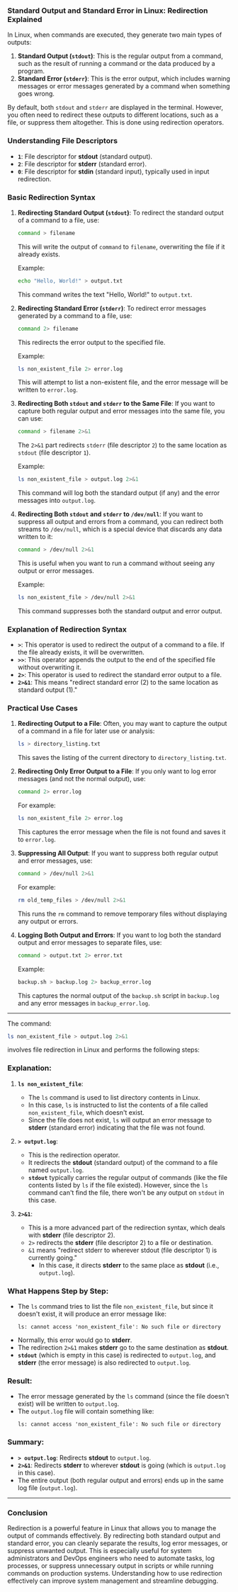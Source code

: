 ### Standard Output and Standard Error in Linux: Redirection Explained

In Linux, when commands are executed, they generate two main types of outputs:

1. **Standard Output (`stdout`)**: This is the regular output from a command, such as the result of running a command or the data produced by a program.
2. **Standard Error (`stderr`)**: This is the error output, which includes warning messages or error messages generated by a command when something goes wrong.

By default, both `stdout` and `stderr` are displayed in the terminal. However, you often need to redirect these outputs to different locations, such as a file, or suppress them altogether. This is done using redirection operators.

### Understanding File Descriptors

- **`1`**: File descriptor for **stdout** (standard output).
- **`2`**: File descriptor for **stderr** (standard error).
- **`0`**: File descriptor for **stdin** (standard input), typically used in input redirection.

### Basic Redirection Syntax

1. **Redirecting Standard Output (`stdout`)**:
   To redirect the standard output of a command to a file, use:
   ```bash
   command > filename
   ```
   This will write the output of `command` to `filename`, overwriting the file if it already exists.

   Example:
   ```bash
   echo "Hello, World!" > output.txt
   ```
   This command writes the text "Hello, World!" to `output.txt`.

2. **Redirecting Standard Error (`stderr`)**:
   To redirect error messages generated by a command to a file, use:
   ```bash
   command 2> filename
   ```
   This redirects the error output to the specified file.

   Example:
   ```bash
   ls non_existent_file 2> error.log
   ```
   This will attempt to list a non-existent file, and the error message will be written to `error.log`.

3. **Redirecting Both `stdout` and `stderr` to the Same File**:
   If you want to capture both regular output and error messages into the same file, you can use:
   ```bash
   command > filename 2>&1
   ```
   The `2>&1` part redirects `stderr` (file descriptor `2`) to the same location as `stdout` (file descriptor `1`).

   Example:
   ```bash
   ls non_existent_file > output.log 2>&1
   ```
   This command will log both the standard output (if any) and the error messages into `output.log`.

4. **Redirecting Both `stdout` and `stderr` to `/dev/null`**:
   If you want to suppress all output and errors from a command, you can redirect both streams to `/dev/null`, which is a special device that discards any data written to it:
   ```bash
   command > /dev/null 2>&1
   ```
   This is useful when you want to run a command without seeing any output or error messages.

   Example:
   ```bash
   ls non_existent_file > /dev/null 2>&1
   ```
   This command suppresses both the standard output and error output.

### Explanation of Redirection Syntax

- **`>`**: This operator is used to redirect the output of a command to a file. If the file already exists, it will be overwritten.
- **`>>`**: This operator appends the output to the end of the specified file without overwriting it.
- **`2>`**: This operator is used to redirect the standard error output to a file.
- **`2>&1`**: This means "redirect standard error (2) to the same location as standard output (1)."

### Practical Use Cases

1. **Redirecting Output to a File**:
   Often, you may want to capture the output of a command in a file for later use or analysis:
   ```bash
   ls > directory_listing.txt
   ```
   This saves the listing of the current directory to `directory_listing.txt`.

2. **Redirecting Only Error Output to a File**:
   If you only want to log error messages (and not the normal output), use:
   ```bash
   command 2> error.log
   ```
   For example:
   ```bash
   ls non_existent_file 2> error.log
   ```
   This captures the error message when the file is not found and saves it to `error.log`.

3. **Suppressing All Output**:
   If you want to suppress both regular output and error messages, use:
   ```bash
   command > /dev/null 2>&1
   ```
   For example:
   ```bash
   rm old_temp_files > /dev/null 2>&1
   ```
   This runs the `rm` command to remove temporary files without displaying any output or errors.

4. **Logging Both Output and Errors**:
   If you want to log both the standard output and error messages to separate files, use:
   ```bash
   command > output.txt 2> error.txt
   ```
   Example:
   ```bash
   backup.sh > backup.log 2> backup_error.log
   ```
   This captures the normal output of the `backup.sh` script in `backup.log` and any error messages in `backup_error.log`.

---

The command:

```bash
ls non_existent_file > output.log 2>&1
```

involves file redirection in Linux and performs the following steps:

### Explanation:

1. **`ls non_existent_file`**: 
   - The `ls` command is used to list directory contents in Linux. 
   - In this case, `ls` is instructed to list the contents of a file called `non_existent_file`, which doesn't exist.
   - Since the file does not exist, `ls` will output an error message to **stderr** (standard error) indicating that the file was not found.

2. **`> output.log`**: 
   - This is the redirection operator. 
   - It redirects the **stdout** (standard output) of the command to a file named `output.log`.
   - **`stdout`** typically carries the regular output of commands (like the file contents listed by `ls` if the file existed). However, since the `ls` command can't find the file, there won't be any output on `stdout` in this case.

3. **`2>&1`**: 
   - This is a more advanced part of the redirection syntax, which deals with **stderr** (file descriptor 2).
   - `2>` redirects the **stderr** (file descriptor 2) to a file or destination.
   - `&1` means "redirect stderr to wherever stdout (file descriptor 1) is currently going." 
     - In this case, it directs **stderr** to the same place as **stdout** (i.e., `output.log`).

### What Happens Step by Step:
- The `ls` command tries to list the file `non_existent_file`, but since it doesn't exist, it will produce an error message like:
  ```
  ls: cannot access 'non_existent_file': No such file or directory
  ```
- Normally, this error would go to **stderr**.
- The redirection `2>&1` makes **stderr** go to the same destination as **stdout**.
- **`stdout`** (which is empty in this case) is redirected to `output.log`, and **stderr** (the error message) is also redirected to `output.log`.
  
### Result:
- The error message generated by the `ls` command (since the file doesn't exist) will be written to `output.log`. 
- The `output.log` file will contain something like:
  ```
  ls: cannot access 'non_existent_file': No such file or directory
  ```

### Summary:
- **`> output.log`**: Redirects **stdout** to `output.log`.
- **`2>&1`**: Redirects **stderr** to wherever **stdout** is going (which is `output.log` in this case).
- The entire output (both regular output and errors) ends up in the same log file (`output.log`).

---

### Conclusion

Redirection is a powerful feature in Linux that allows you to manage the output of commands effectively. By redirecting both standard output and standard error, you can cleanly separate the results, log error messages, or suppress unwanted output. This is especially useful for system administrators and DevOps engineers who need to automate tasks, log processes, or suppress unnecessary output in scripts or while running commands on production systems. Understanding how to use redirection effectively can improve system management and streamline debugging.

